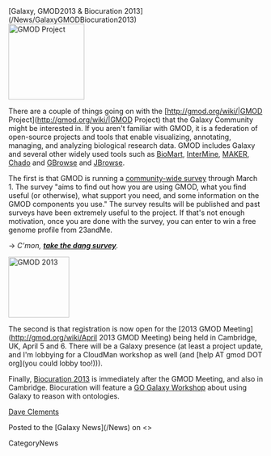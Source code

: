 <div class='newsItemHeader'>[Galaxy, GMOD2013 & Biocuration 2013](/News/GalaxyGMODBiocuration2013)</div>

<div class='left'><a href='/gmod:.md'><img src='/Images/Logos/GMODLogo.png' alt='GMOD Project' width="150" /></a></div>

There are a couple of things going on with the [http://gmod.org/wiki/|GMOD Project](http://gmod.org/wiki/|GMOD Project) that the Galaxy Community might be interested in. If you aren't familiar with GMOD, it is a federation of open-source projects and tools  that enable visualizing, annotating, managing, and analyzing biological research data.  GMOD includes Galaxy and several other widely used tools such as [BioMart](http://gmod.org/wiki/BioMart), [InterMine](http://gmod.org/wiki/InterMine), [MAKER](http://gmod.org/wiki/MAKER), [Chado](http://gmod.org/wiki/Chado) and [GBrowse](http://gmod.org/wiki/GBrowse) and [JBrowse](http://gmod.org/wiki/JBrowse).

The first is that GMOD is running a [community-wide survey](http://gmod.org/survey.html) through March 1. The survey "aims to find out how you are using GMOD, what you find useful (or otherwise), what support you need, and some information on the GMOD components you use."  The survey results will be published and past surveys have been extremely useful to the project.  If that's not enough motivation, once you are done with the survey, you can enter to win a free genome profile from 23andMe.

  &rarr; *C'mon, **[take the dang survey](http://gmod.org/survey.html)**.*

<div class='right'><a href='/gmod:April_2013_GMOD_Meeting.md'><img src='/Images/Logos/GMOD2013Logo240.png' alt='GMOD 2013' height="120" /></a></div>

The second is that registration is now open for the [2013 GMOD Meeting](http://gmod.org/wiki/April 2013 GMOD Meeting) being held in Cambridge, UK, April 5 and 6.  There will be a Galaxy presence (at least a project update, and I'm lobbying for a CloudMan workshop as well (and [help AT gmod DOT org](you could lobby too!))).

Finally, [Biocuration 2013](http://www.ebi.ac.uk/biocuration2013/home) is immediately after the GMOD Meeting, and also in Cambridge.  Biocuration will feature a [GO Galaxy Workshop](http://wiki.geneontology.org/index.php/GO_Galaxy_Workshop_at_Biocuration_2013) about using Galaxy to reason with ontologies.

[Dave Clements](/DaveClements)

<div class='newsItemFooter'>Posted to the [Galaxy News](/News) on <<Date(2013-02-19T20:21:40Z)>></div>

CategoryNews
